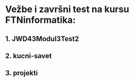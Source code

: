 # Vežbe i završni test na kursu FTNinformatika:
## 1. JWD43Modul3Test2
## 2. kucni-savet
## 3. projekti
